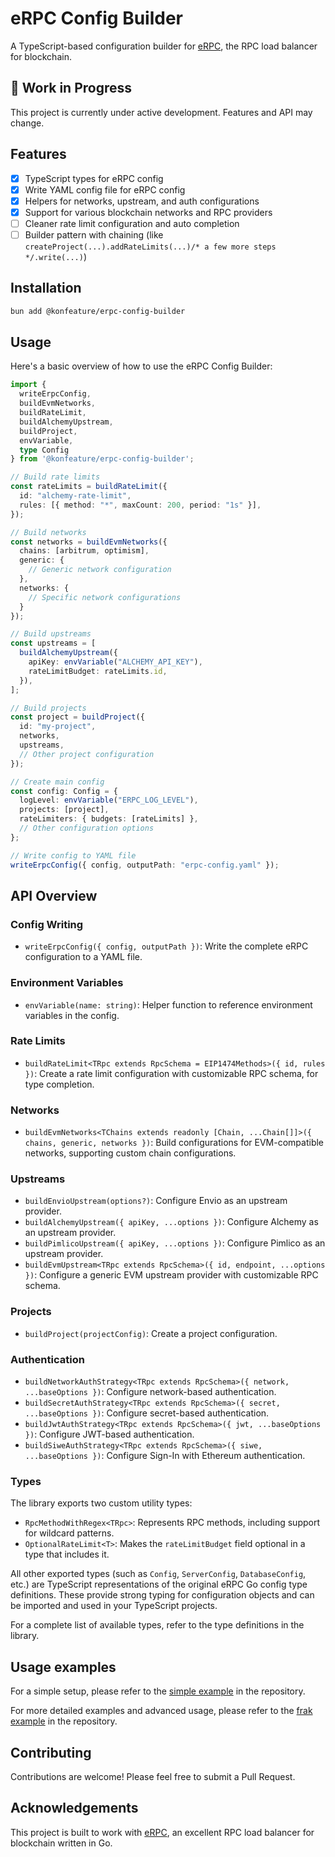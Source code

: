 # eRPC Config Builder

A TypeScript-based configuration builder for [eRPC](https://github.com/erpc/erpc), the RPC load balancer for blockchain.

## 🚧 Work in Progress

This project is currently under active development. Features and API may change.

## Features

- [x] TypeScript types for eRPC config
- [x] Write YAML config file for eRPC config
- [x] Helpers for networks, upstream, and auth configurations
- [x] Support for various blockchain networks and RPC providers
- [ ] Cleaner rate limit configuration and auto completion
- [ ] Builder pattern with chaining (like `createProject(...).addRateLimits(...)/* a few more steps */.write(...)`)

## Installation

```bash
bun add @konfeature/erpc-config-builder
```

## Usage

Here's a basic overview of how to use the eRPC Config Builder:

```typescript
import {
  writeErpcConfig,
  buildEvmNetworks,
  buildRateLimit,
  buildAlchemyUpstream,
  buildProject,
  envVariable,
  type Config
} from '@konfeature/erpc-config-builder';

// Build rate limits
const rateLimits = buildRateLimit({
  id: "alchemy-rate-limit",
  rules: [{ method: "*", maxCount: 200, period: "1s" }],
});

// Build networks
const networks = buildEvmNetworks({
  chains: [arbitrum, optimism],
  generic: {
    // Generic network configuration
  },
  networks: {
    // Specific network configurations
  }
});

// Build upstreams
const upstreams = [
  buildAlchemyUpstream({
    apiKey: envVariable("ALCHEMY_API_KEY"),
    rateLimitBudget: rateLimits.id,
  }),
];

// Build projects
const project = buildProject({
  id: "my-project",
  networks,
  upstreams,
  // Other project configuration
});

// Create main config
const config: Config = {
  logLevel: envVariable("ERPC_LOG_LEVEL"),
  projects: [project],
  rateLimiters: { budgets: [rateLimits] },
  // Other configuration options
};

// Write config to YAML file
writeErpcConfig({ config, outputPath: "erpc-config.yaml" });
```

## API Overview

### Config Writing

- `writeErpcConfig({ config, outputPath })`: Write the complete eRPC configuration to a YAML file.

### Environment Variables

- `envVariable(name: string)`: Helper function to reference environment variables in the config.

### Rate Limits

- `buildRateLimit<TRpc extends RpcSchema = EIP1474Methods>({ id, rules })`: Create a rate limit configuration with customizable RPC schema, for type completion.

### Networks

- `buildEvmNetworks<TChains extends readonly [Chain, ...Chain[]]>({ chains, generic, networks })`: Build configurations for EVM-compatible networks, supporting custom chain configurations.

### Upstreams

- `buildEnvioUpstream(options?)`: Configure Envio as an upstream provider.
- `buildAlchemyUpstream({ apiKey, ...options })`: Configure Alchemy as an upstream provider.
- `buildPimlicoUpstream({ apiKey, ...options })`: Configure Pimlico as an upstream provider.
- `buildEvmUpstream<TRpc extends RpcSchema>({ id, endpoint, ...options })`: Configure a generic EVM upstream provider with customizable RPC schema.

### Projects

- `buildProject(projectConfig)`: Create a project configuration.

### Authentication

- `buildNetworkAuthStrategy<TRpc extends RpcSchema>({ network, ...baseOptions })`: Configure network-based authentication.
- `buildSecretAuthStrategy<TRpc extends RpcSchema>({ secret, ...baseOptions })`: Configure secret-based authentication.
- `buildJwtAuthStrategy<TRpc extends RpcSchema>({ jwt, ...baseOptions })`: Configure JWT-based authentication.
- `buildSiweAuthStrategy<TRpc extends RpcSchema>({ siwe, ...baseOptions })`: Configure Sign-In with Ethereum authentication.

### Types

The library exports two custom utility types:

- `RpcMethodWithRegex<TRpc>`: Represents RPC methods, including support for wildcard patterns.
- `OptionalRateLimit<T>`: Makes the `rateLimitBudget` field optional in a type that includes it.

All other exported types (such as `Config`, `ServerConfig`, `DatabaseConfig`, etc.) are TypeScript representations of the original eRPC Go config type definitions. These provide strong typing for configuration objects and can be imported and used in your TypeScript projects.

For a complete list of available types, refer to the type definitions in the library.

## Usage examples

For a simple setup, please refer to the [simple example](example/simple.ts) in the repository.

For more detailed examples and advanced usage, please refer to the [frak example](example/frak.ts) in the repository.

## Contributing

Contributions are welcome! Please feel free to submit a Pull Request.

## Acknowledgements

This project is built to work with [eRPC](https://github.com/erpc/erpc), an excellent RPC load balancer for blockchain written in Go.

